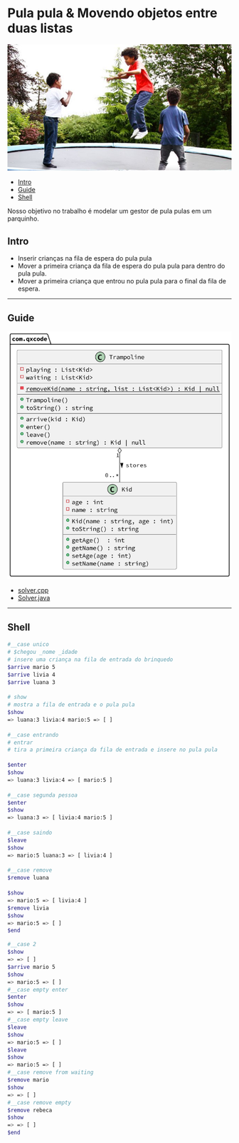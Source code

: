 # Pula pula & Movendo objetos entre duas listas

![cover](cover.jpg)

[](toc)

- [Intro](#intro)
- [Guide](#guide)
- [Shell](#shell)
[](toc)


Nosso objetivo no trabalho é modelar um gestor de pula pulas em um parquinho.

## Intro
- Inserir crianças na fila de espera do pula pula
- Mover a primeira criança da fila de espera do pula pula para dentro do pula pula.
- Mover a primeira criança que entrou no pula pula para o final da fila de espera.


***

## Guide
![diagrama](diagrama.png)

- [solver.cpp](.cache/draft.cpp)
- [Solver.java](.cache/draft.java)

***

## Shell
```bash
#__case unico
# $chegou _nome _idade
# insere uma criança na fila de entrada do brinquedo
$arrive mario 5
$arrive livia 4
$arrive luana 3

# show
# mostra a fila de entrada e o pula pula
$show
=> luana:3 livia:4 mario:5 => [ ]

#__case entrando
# entrar
# tira a primeira criança da fila de entrada e insere no pula pula

$enter
$show
=> luana:3 livia:4 => [ mario:5 ]

#__case segunda pessoa
$enter
$show
=> luana:3 => [ livia:4 mario:5 ]

#__case saindo
$leave
$show
=> mario:5 luana:3 => [ livia:4 ]

#__case remove
$remove luana

$show
=> mario:5 => [ livia:4 ]
$remove livia
$show
=> mario:5 => [ ]
$end
```

```bash
#__case 2
$show
=> => [ ]
$arrive mario 5
$show
=> mario:5 => [ ]
#__case empty enter
$enter
$show
=> => [ mario:5 ]
#__case empty leave
$leave
$show
=> mario:5 => [ ]
$leave
$show
=> mario:5 => [ ]
#__case remove from waiting
$remove mario
$show
=> => [ ]
#__case remove empty
$remove rebeca
$show
=> => [ ]
$end
```
